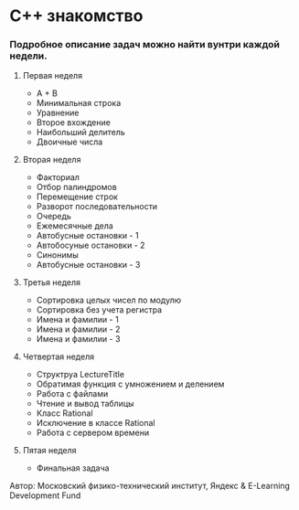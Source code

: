 # С++ знакомство

### Подробное описание задач можно найти вунтри каждой недели.

1) Первая неделя  
    - A + B
    - Минимальная строка
    - Уравнение
    - Второе вхождение
    - Наибольший делитель
    - Двоичные числа

2) Вторая неделя
    - Факториал
    - Отбор палиндромов
    - Перемещение строк
    - Разворот последовательности 
    - Очередь
    - Ежемесячные дела
    - Автобусные остановки - 1
    - Автобосуные остановки - 2
    - Синонимы
    - Автобусные остановки - 3

3) Третья неделя
    - Сортировка целых чисел по модулю
    - Сортировка без учета регистра
    - Имена и фамилии - 1
    - Имена и фамилии - 2
    - Имена и фамилии - 3

4) Четвертая неделя
    - Структруа LectureTitle
    - Обратимая функция с умножением и делением
    - Работа с файлами
    - Чтение и вывод таблицы
    - Класс Rational
    - Исключение в классе Rational
    - Работа с сервером времени

5) Пятая неделя
    - Финальная задача

Автор: Московский физико-технический институт, Яндекс & E-Learning Development Fund
